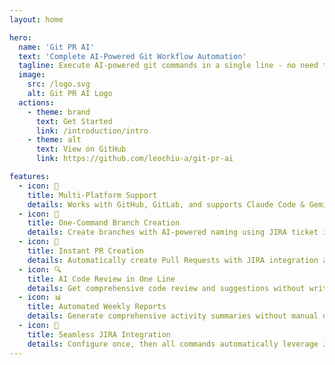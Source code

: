```yaml
---
layout: home

hero:
  name: 'Git PR AI'
  text: 'Complete AI-Powered Git Workflow Automation'
  tagline: Execute AI-powered git commands in a single line - no need to switch between tools or write prompts manually
  image:
    src: /logo.svg
    alt: Git PR AI Logo
  actions:
    - theme: brand
      text: Get Started
      link: /introduction/intro
    - theme: alt
      text: View on GitHub
      link: https://github.com/leochiu-a/git-pr-ai

features:
  - icon: 🎯
    title: Multi-Platform Support
    details: Works with GitHub, GitLab, and supports Claude Code & Gemini AI providers
  - icon: 🌿
    title: One-Command Branch Creation
    details: Create branches with AI-powered naming using JIRA ticket information in a single command
  - icon: 🚀
    title: Instant PR Creation
    details: Automatically create Pull Requests with JIRA integration and AI-generated descriptions
  - icon: 🔍
    title: AI Code Review in One Line
    details: Get comprehensive code review and suggestions without writing prompts manually
  - icon: 📊
    title: Automated Weekly Reports
    details: Generate comprehensive activity summaries without manual data collection
  - icon: 🔗
    title: Seamless JIRA Integration
    details: Configure once, then all commands automatically leverage JIRA ticket information
---
```

